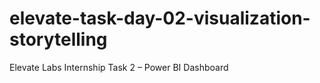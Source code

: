 # elevate-task-day-02-visualization-storytelling
Elevate Labs Internship Task 2 – Power BI Dashboard
